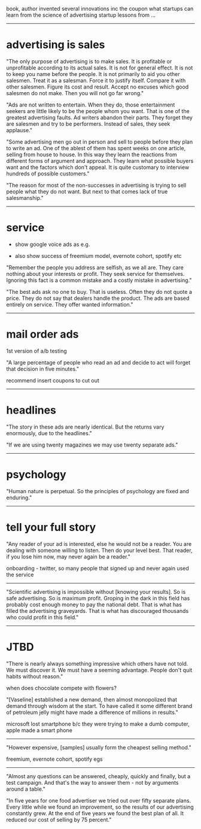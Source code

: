 book, author invented several innovations inc the coupon
what startups can learn from the science of advertising
startup lessons from ...

***

# advertising is sales

"The only purpose of advertising is to make sales. It is profitable or unprofitable according to its actual sales. It is not for general effect. It is not to keep you name before the people. It is not primarily to aid you other salesmen. Treat it as a salesman. Force it to justify itself. Compare it with other salesmen. Figure its cost and result. Accept no excuses which good salesmen do not make. Then you will not go far wrong."

"Ads are not written to entertain. When they do, those entertainment seekers are little likely to be the people whom you want. That is one of the greatest advertising faults. Ad writers abandon their parts. They forget they are salesmen and try to be performers. Instead of sales, they seek applause."

"Some advertising men go out in person and sell to people before they plan to write an ad. One of the ablest of them has spent weeks on one article, selling from house to house. In this way they learn the reactions from different forms of argument and approach. They learn what possible buyers want and the factors which don't appeal. It is quite customary to interview hundreds of possible customers."

"The reason for most of the non-successes in advertising is trying to sell people what they do not want. But next to that comes lack of true salesmanship."

***

# service

- show google voice ads as e.g.

- also show success of freemium model, evernote cohort, spotify etc

"Remember the people you address are selfish, as we all are. They care nothing about your interests or profit. They seek service for themselves. Ignoring this fact is a common mistake and a costly mistake in advertising."

"The best ads ask no one to buy. That is useless. Often they do not quote a price. They do not say that dealers handle the product. The ads are based entirely on service. They offer wanted information."

***

# mail order ads

1st version of a/b testing

"A large percentage of people who read an ad and decide to act will forget that decision in five minutes."

recommend insert coupons to cut out

***

# headlines

"The story in these ads are nearly identical. But the returns vary enormously, due to the headlines."

"If we are using twenty magazines we may use twenty separate ads."

***

# psychology

"Human nature is perpetual. So the principles of psychology are fixed and enduring."

***

# tell your full story

"Any reader of your ad is interested, else he would not be a reader. You are dealing with someone willing to listen. Then do your level best. That reader, if you lose him now, may never again be a reader."

onboarding - twitter, so many people that signed up and never again used the service

***

"Scientific advertising is impossible without [knowing your results]. So is safe advertising. So is maximum profit. Groping in the dark in this field has probably cost enough money to pay the national debt. That is what has filled the advertising graveyards. That is what has discouraged thousands who could profit in this field."

***

# JTBD

"There is nearly always something impressive which others have not told. We must discover it. We must have a seeming advantage. People don't quit habits without reason."

when does chocolate compete with flowers?

"[Vaseline] established a new demand, then almost monopolized that demand through wisdom at the start. To have called it some different brand of petroleum jelly might have made a difference of millions in results."

microsoft lost smartphone b/c they were trying to make a dumb computer, apple made a smart phone

***

"However expensive, [samples] usually form the cheapest selling method."

freemium, evernote cohort, spotify egs

***

"Almost any questions can be answered, cheaply, quickly and finally, but a test campaign. And that's the way to answer them - not by arguments around a table."

"In five years for one food advertiser we tried out over fifty separate plans. Every little while we found an improvement, so the results of our advertising constantly grew. At the end of five years we found the best plan of all. It reduced our cost of selling by 75 percent."